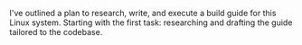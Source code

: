 I've outlined a plan to research, write, and execute a build guide for this Linux system. Starting with the first task: researching and drafting the guide tailored to the codebase.

